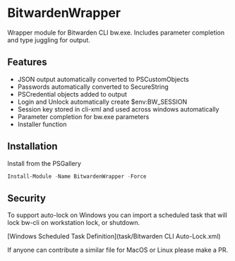 # BitwardenWrapper
Wrapper module for Bitwarden CLI bw.exe. Includes parameter completion and type juggling for output.

## Features

* JSON output automatically converted to PSCustomObjects
* Passwords automatically converted to SecureString
* PSCredential objects added to output
* Login and Unlock automatically create $env:BW_SESSION
* Session key stored in cli-xml and used across windows automatically
* Parameter completion for bw.exe parameters
* Installer function

## Installation
Install from the PSGallery

```powershell
Install-Module -Name BitwardenWrapper -Force
```

## Security
To support auto-lock on Windows you can import a scheduled task that will lock bw-cli on workstation
lock, or shutdown.

[Windows Scheduled Task Definition](task/Bitwarden CLI Auto-Lock.xml)

If anyone can contribute a similar file for MacOS or Linux please make a PR.